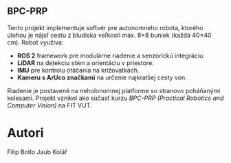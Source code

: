 ## BPC-PRP

Tento projekt implementuje softvér pre autonomneho robota, ktorého úlohou je nájsť cestu z bludiska veľkosti max. 8×8 buniek (každá 40×40 cm). Robot využíva:

- **ROS 2** framework pre modulárne riadenie a senzorickú integráciu.
- **LiDAR** na detekciu stien a orientáciu v priestore.
- **IMU** pre kontrolu otáčania na križovatkách.
- **Kameru s ArUco značkami** na určenie najkratšej cesty von.

Riadenie je postavené na neholonomnej platforme so stranovo poháňanými kolesami. Projekt vznikol ako súčasť kurzu *BPC-PRP (Practical Robotics and Computer Vision)* na FIT VUT.

# Autori 
Filip Botlo 
Jaub Kolář 

